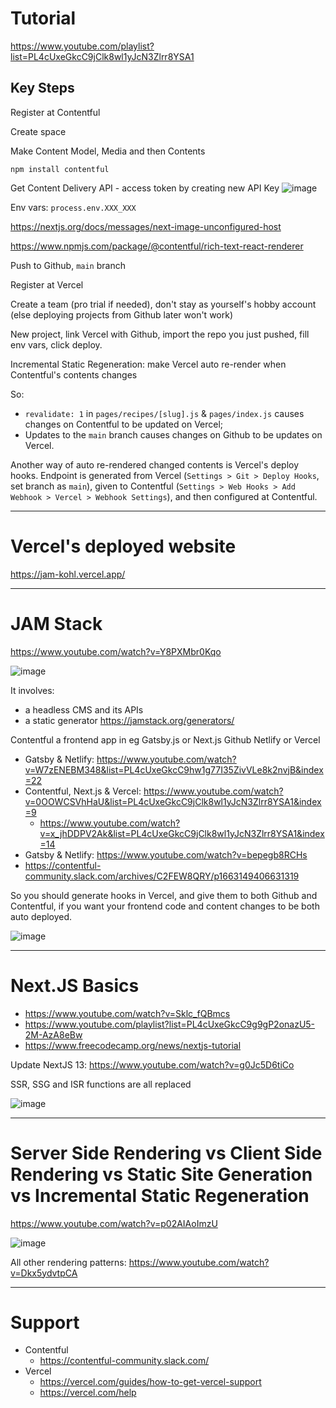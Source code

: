 # Tutorial

https://www.youtube.com/playlist?list=PL4cUxeGkcC9jClk8wl1yJcN3Zlrr8YSA1

## Key Steps

Register at Contentful

Create space

Make Content Model, Media and then Contents

`npm install contentful`

Get Content Delivery API - access token by creating new API Key
![image](https://github.com/Ruslan-Aliyev/JAM/assets/6761422/e0714de9-006b-496f-aabe-e542abe60f15)

Env vars: `process.env.XXX_XXX`

https://nextjs.org/docs/messages/next-image-unconfigured-host

https://www.npmjs.com/package/@contentful/rich-text-react-renderer

Push to Github, `main` branch

Register at Vercel

Create a team (pro trial if needed), don't stay as yourself's hobby account (else deploying projects from Github later won't work)

New project, link Vercel with Github, import the repo you just pushed, fill env vars, click deploy.

Incremental Static Regeneration: make Vercel auto re-render when Contentful's contents changes

So: 
- `revalidate: 1` in `pages/recipes/[slug].js` & `pages/index.js` causes changes on Contentful to be updated on Vercel;
- Updates to the `main` branch causes changes on Github to be updates on Vercel.

Another way of auto re-rendered changed contents is Vercel's deploy hooks. Endpoint is generated from Vercel (`Settings > Git > Deploy Hooks`, set branch as `main`), given to Contentful (`Settings > Web Hooks > Add Webhook > Vercel > Webhook Settings`), and then configured at Contentful.

---

# Vercel's deployed website

https://jam-kohl.vercel.app/

---

# JAM Stack

https://www.youtube.com/watch?v=Y8PXMbr0Kqo

![image](https://github.com/Ruslan-Aliyev/JAM/assets/6761422/ef9f4fa1-0b73-49ee-b52c-ae4391cbdbfd)

It involves:
- a headless CMS and its APIs
- a static generator https://jamstack.org/generators/

Contentful a frontend app in eg Gatsby.js or Next.js Github Netlify or Vercel
- Gatsby & Netlify: https://www.youtube.com/watch?v=W7zENEBM348&list=PL4cUxeGkcC9hw1g77I35ZivVLe8k2nvjB&index=22
- Contentful, Next.js & Vercel: https://www.youtube.com/watch?v=0OOWCSVhHaU&list=PL4cUxeGkcC9jClk8wl1yJcN3Zlrr8YSA1&index=9
  - https://www.youtube.com/watch?v=x_jhDDPV2Ak&list=PL4cUxeGkcC9jClk8wl1yJcN3Zlrr8YSA1&index=14
- Gatsby & Netlify: https://www.youtube.com/watch?v=bepegb8RCHs
- https://contentful-community.slack.com/archives/C2FEW8QRY/p1663149406631319

So you should generate hooks in Vercel, and give them to both Github and Contentful, if you want your frontend code and content changes to be both auto deployed.

![image](https://github.com/Ruslan-Aliyev/JAM/assets/6761422/cac4a09b-f170-431a-8ab4-1a0294dfbac7)

---

# Next.JS Basics

- https://www.youtube.com/watch?v=Sklc_fQBmcs
- https://www.youtube.com/playlist?list=PL4cUxeGkcC9g9gP2onazU5-2M-AzA8eBw
- https://www.freecodecamp.org/news/nextjs-tutorial

Update NextJS 13: https://www.youtube.com/watch?v=g0Jc5D6tiCo

SSR, SSG and ISR functions are all replaced

![image](https://github.com/Ruslan-Aliyev/JAM/assets/6761422/2b5f6ee6-d855-45ec-8b58-3d6894881959)

---

# Server Side Rendering vs Client Side Rendering vs Static Site Generation vs Incremental Static Regeneration

https://www.youtube.com/watch?v=p02AIAoImzU

![image](https://github.com/Ruslan-Aliyev/JAM/assets/6761422/8fb93661-301a-4be4-9662-d40b38245cbb)

All other rendering patterns: https://www.youtube.com/watch?v=Dkx5ydvtpCA

---

# Support
- Contentful
  - https://contentful-community.slack.com/
- Vercel
  - https://vercel.com/guides/how-to-get-vercel-support
  - https://vercel.com/help
